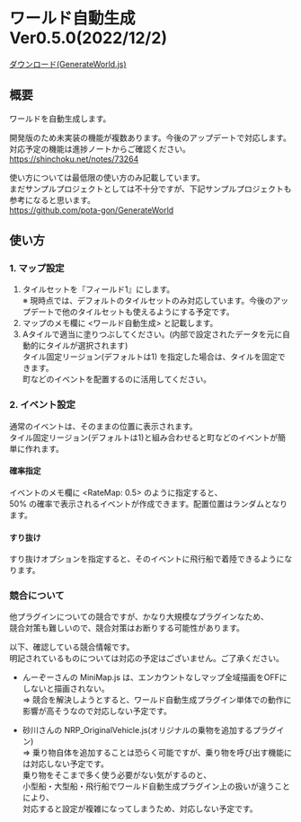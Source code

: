 # ワールド自動生成 Ver0.5.0(2022/12/2)
[ダウンロード(GenerateWorld.js)](https://raw.githubusercontent.com/pota-gon/RPGMakerMZ/main/plugins/Map/GenerateWorld.js)

## 概要
ワールドを自動生成します。

開発版のため未実装の機能が複数あります。今後のアップデートで対応します。  
対応予定の機能は進捗ノートからご確認ください。  
https://shinchoku.net/notes/73264

使い方については最低限の使い方のみ記載しています。  
まだサンプルプロジェクトとしては不十分ですが、下記サンプルプロジェクトも参考になると思います。  
https://github.com/pota-gon/GenerateWorld

## 使い方

### 1. マップ設定
1. タイルセットを『フィールド1』にします。  
   ※ 現時点では、デフォルトのタイルセットのみ対応しています。今後のアップデートで他のタイルセットも使えるようにする予定です。
2. マップのメモ欄に <ワールド自動生成> と記載します。  
3. Aタイルで適当に塗りつぶしてください。(内部で設定されたデータを元に自動的にタイルが選択されます)  
   タイル固定リージョン(デフォルトは1) を指定した場合は、タイルを固定できます。  
   町などのイベントを配置するのに活用してください。

### 2. イベント設定
通常のイベントは、そのままの位置に表示されます。  
タイル固定リージョン(デフォルトは1)と組み合わせると町などのイベントが簡単に作れます。

#### 確率指定
イベントのメモ欄に <RateMap: 0.5> のように指定すると、  
50% の確率で表示されるイベントが作成できます。配置位置はランダムとなります。

#### すり抜け
すり抜けオプションを指定すると、そのイベントに飛行船で着陸できるようになります。

### 競合について
他プラグインについての競合ですが、かなり大規模なプラグインなため、  
競合対策も難しいので、競合対策はお断りする可能性があります。

以下、確認している競合情報です。  
明記されているものについては対応の予定はございません。ご了承ください。

* んーぞーさんの MiniMap.js は、エンカウントなしマップ全域描画をOFFにしないと描画されない。  
=> 競合を解決しようとすると、ワールド自動生成プラグイン単体での動作に影響が高そうなので対応しない予定です。

* 砂川さんの NRP_OriginalVehicle.js(オリジナルの乗物を追加するプラグイン)  
=> 乗り物自体を追加することは恐らく可能ですが、乗り物を呼び出す機能には対応しない予定です。  
   乗り物をそこまで多く使う必要がない気がするのと、  
   小型船・大型船・飛行船でワールド自動生成プラグイン上の扱いが違うことにより、  
   対応すると設定が複雑になってしまうため、対応しない予定です。
